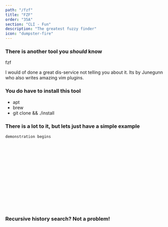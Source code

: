 ```yaml
---
path: "/fzf"
title: "FZF"
order: "35A"
section: "CLI - Fun"
description: "The greatest fuzzy finder"
icon: "dumpster-fire"
---
```


### There is another tool you _should_ know
fzf

I would of done a great dis-service not telling you about it.  Its by Junegunn
who also writes amazing vim plugins.

### You do have to install this tool
* apt
* brew
* git clone && ./install

### There is a lot to it, but lets just have a simple example

`demonstration begins`

<br />
<br />
<br />
<br />
<br />
<br />
<br />
<br />
<br />
<br />
<br />
<br />

### Recursive history search?  Not a problem!

<br />
<br />
<br />
<br />
<br />
<br />
<br />
<br />
<br />
<br />
<br />
<br />

